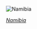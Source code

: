
![Namibia](https://www.gstatic.com/prettyearth/assets/full/5584.jpg)

*[Namibia](https://www.google.com/maps/@-23.574971,15.050669,15z/data=!3m1!1e3)*
